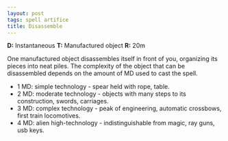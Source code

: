 ```yaml
---
layout: post
tags: spell artifice
title: Disassemble
---
```

<b>D:</b> Instantaneous <b>T:</b> Manufactured object <b>R:</b> 20m

One manufactured object disassembles itself in front of you, organizing its pieces into neat piles. The complexity of the object that can be disassembled depends on the amount of MD used to cast the spell.
*  1 MD: simple technology - spear held with rope, table.
*  2 MD: moderate technology - objects with many steps to its construction, swords, carriages.
*  3 MD: complex technology - peak of engineering, automatic crossbows, first train locomotives.
*  4 MD: alien high-technology - indistinguishable from magic, ray guns, usb keys.
